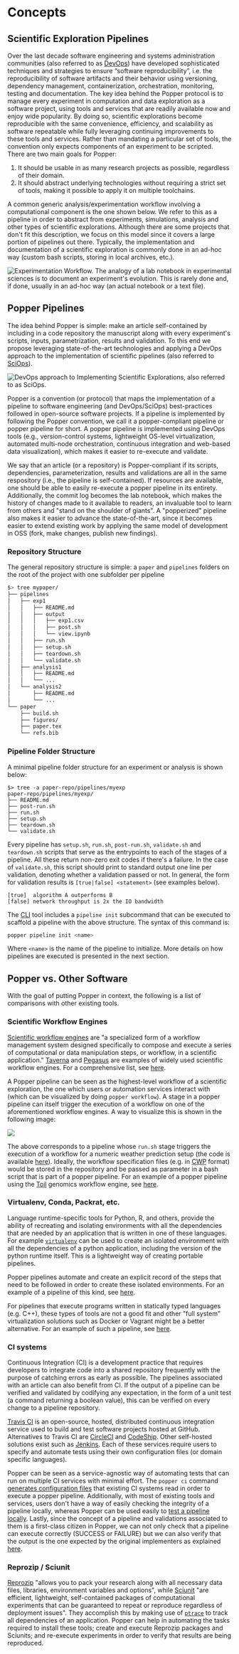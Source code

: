 # Concepts

## Scientific Exploration Pipelines

Over the last decade software engineering and systems administration 
communities (also referred to as 
[DevOps](https://en.wikipedia.org/wiki/DevOps)) have developed 
sophisticated techniques and strategies to ensure “software 
reproducibility”, i.e. the reproducibility of software artifacts and 
their behavior using versioning, dependency management, 
containerization, orchestration, monitoring, testing and 
documentation. The key idea behind the Popper protocol is to manage 
every experiment in computation and data exploration as a software 
project, using tools and services that are readily available now and 
enjoy wide popularity. By doing so, scientific explorations become 
reproducible with the same convenience, efficiency, and scalability as 
software repeatable while fully leveraging continuing improvements to 
these tools and services. Rather than mandating a particular set of 
tools, the convention only expects components of an experiment to be 
scripted. There are two main goals for Popper:

 1. It should be usable in as many research projects as possible, 
    regardless of their domain.
 2. It should abstract underlying technologies without requiring a 
    strict set of tools, making it possible to apply it on multiple 
    toolchains.

A common generic analysis/experimentation workflow involving a 
computational component is the one shown below. We refer to this as a 
pipeline in order to abstract from experiments, simulations, analysis 
and other types of scientific explorations. Although there are some 
projects that don't fit this description, we focus on this model since 
it covers a large portion of pipelines out there. Typically, the 
implementation and documentation of a scientific exploration is 
commonly done in an ad-hoc way (custom bash scripts, storing in local 
archives, etc.).

![Experimentation Workflow. The analogy of a lab notebook in 
experimental sciences is to document an experiment's evolution. This 
is rarely done and, if done, usually in an ad-hoc way (an actual 
notebook or a text file).](/figures/workflow.png)

## Popper Pipelines

The idea behind Popper is simple: make an article self-contained by 
including in a code repository the manuscript along with every 
experiment's scripts, inputs, parametrization, results and validation. 
To this end we propose leveraging state-of-the-art technologies and 
applying a DevOps approach to the implementation of scientific 
pipelines (also referred to 
[SciOps](https://en.wikipedia.org/wiki/DevOps#Scientific_DevOps_(SciOps))).

![DevOps approach to Implementing Scientific Explorations, also 
referred to as SciOps.](/figures/workflow_devops.png)

Popper is a convention (or protocol) that maps the implementation of a 
pipeline to software engineering (and DevOps/SciOps) best-practices 
followed in open-source software projects. If a pipeline is 
implemented by following the Popper convention, we call it a 
popper-compliant pipeline or popper pipeline for short. A popper 
pipeline is implemented using DevOps tools (e.g., version-control 
systems, lightweight OS-level virtualization, automated multi-node 
orchestration, continuous integration and web-based data 
visualization), which makes it easier to re-execute and validate.

We say that an article (or a repository) is Popper-compliant if its 
scripts, dependencies, parameterization, results and validations are 
all in the same respository (i.e., the pipeline is self-contained). If 
resources are available, one should be able to easily re-execute a 
popper pipeline in its entirety. Additionally, the commit log becomes 
the lab notebook, which makes the history of changes made to it 
available to readers, an invaluable tool to learn from others and 
"stand on the shoulder of giants". A "popperized" pipeline also makes 
it easier to advance the state-of-the-art, since it becomes easier to 
extend existing work by applying the same model of development in OSS 
(fork, make changes, publish new findings).

### Repository Structure

The general repository structure is simple: a `paper` and `pipelines` 
folders on the root of the project with one subfolder per pipeline

```bash
$> tree mypaper/
├── pipelines
│   ├── exp1
│   │   ├── README.md
│   │   ├── output
│   │   │   ├── exp1.csv
│   │   │   ├── post.sh
│   │   │   └── view.ipynb
│   │   ├── run.sh
│   │   ├── setup.sh
│   │   ├── teardown.sh
│   │   └── validate.sh
│   ├── analysis1
│   │   ├── README.md
│   │   └── ...
│   └── analysis2
│       ├── README.md
│       └── ...
└── paper
    ├── build.sh
    ├── figures/
    ├── paper.tex
    └── refs.bib
```

### Pipeline Folder Structure

A minimal pipeline folder structure for an experiment or analysis is 
shown below:

```{#lst:repo .bash caption="Basic structure of a Popper repository."}
$> tree -a paper-repo/pipelines/myexp
paper-repo/pipelines/myexp/
├── README.md
├── post-run.sh
├── run.sh
├── setup.sh
├── teardown.sh
└── validate.sh
```

Every pipeline has `setup.sh`, `run.sh`, `post-run.sh`, `validate.sh` 
and `teardown.sh` scripts that serve as the entrypoints to each of the 
stages of a pipeline. All these return non-zero exit codes if there's 
a failure. In the case of `validate.sh`, this script should print to 
standard output one line per validation, denoting whether a validation 
passed or not. In general, the form for validation results is 
`[true|false] <statement>` (see examples below).

```{#lst:validations .bash caption="Example output of validations."}
[true]  algorithm A outperforms B
[false] network throughput is 2x the IO bandwidth
```

The [CLI](https://github.com/systemslab/popper/popper) tool includes a 
`pipeline init` subcommand that can be executed to scaffold a pipeline 
with the above structure. The syntax of this command is:

```bash
popper pipeline init <name>
```

Where `<name>` is the name of the pipeline to initialize. More details 
on how pipelines are executed is presented in the next section.

## Popper vs. Other Software

With the goal of putting Popper in context, the following is a list of 
comparisons with other existing tools.

### Scientific Workflow Engines

[Scientific workflow 
engines](https://en.wikipedia.org/wiki/Scientific_workflow_system) are 
"a specialized form of a workflow management system designed 
specifically to compose and execute a series of computational or data 
manipulation steps, or workflow, in a scientific application." 
[Taverna](https://taverna.incubator.apache.org/) and
[Pegasus](https://pegasus.isi.edu/) are examples of widely used 
scientific workflow engines. For a comprehensive list, see 
[here](https://github.com/pditommaso/awesome-pipeline).

A Popper pipeline can be seen as the highest-level workflow of a 
scientific exploration, the one which users or automation services 
interact with (which can be visualized by doing `popper workflow`). A 
stage in a popper pipeline can itself trigger the execution of a 
workflow on one of the aforementioned workflow engines. A way to 
visualize this is shown in the following image:

![](/figures/popper_pipeline_vs_workflow_engine.png)

The above corresponds to a pipeline whose `run.sh` stage triggers the 
execution of a workflow for a numeric weather prediction setup (the 
code is available [here](https://github.com/popperized/nwp-popper)). 
Ideally, the workflow specification files (e.g. in 
[CWP](http://www.commonwl.org/) format) would be stored in the 
repository and be passed as parameter in a bash script that is part of 
a popper pipeline. For an example of a popper pipeline using the 
[Toil](https://github.com/BD2KGenomics/toil) genomics workflow engine, 
see [here](https://github.com/popperized/PopperCI_Toil).

### Virtualenv, Conda, Packrat, etc.

Language runtime-specific tools for Python, R, and others, provide the 
ability of recreating and isolating environments with all the 
dependencies that are needed by an application that is written in one 
of these languages. For example 
[`virtualenv`](https://virtualenv.pypa.io/) can be used to create an 
isolated environment with all the dependencies of a python 
application, including the version of the python runtime itself. This 
is a lightweight way of creating portable pipelines.

Popper pipelines automate and create an explicit record of the steps 
that need to be followed in order to create these isolated 
environments. For an example of a pipeline of this kind, see [here]().

For pipelines that execute programs written in statically typed 
languages (e.g. C++), these types of tools are not a good fit and 
other "full system" virtualization solutions such as Docker or Vagrant 
might be a better alternative. For an example of such a pipeline, see 
[here](https://github.com/popperized/nwp-popper).

### CI systems

Continuous Integration (CI) is a development practice that requires 
developers to integrate code into a shared repository frequently with 
the purpose of catching errors as early as possible. The pipelines 
associated with an article can also benefit from CI. If the output of 
a pipeline can be verified and validated by codifying any expectation, 
in the form of a unit test (a command returning a boolean value), this 
can be verified on every change to a pipeline repository.

[Travis CI](https://travis-ci.org/) is an open-source, hosted, 
distributed continuous integration service used to build and test 
software projects hosted at GitHub. Alternatives to Travis CI are 
[CircleCI](https://circleci.com) and [CodeShip](https://codeship.com). 
Other self-hosted solutions exist such as 
[Jenkins](http://jenkins-ci.org). Each of these services require users 
to specify and automate tests using their own configuration files (or 
domain specific languages).

Popper can be seen as a service-agnostic way of automating tests that 
can run on multiple CI services with minimal effort. The `popper ci` 
command [generates configuration 
files](examples.html#continuous-validation-ci-setup) that existing CI 
systems read in order to execute a popper pipeline. Additionally, with 
most of existing tools and services, users don't have a way of easily 
checking the integrity of a pipeline locally, whereas Popper can be 
used easily to [test a pipeline 
locally](cli_features.html#testing-locally). Lastly, since the concept 
of a pipeline and validations associated to them is a first-class 
citizen in Popper, we can not only check that a pipeline can execute 
correctly (SUCCESS or FAILURE) but we can also verify that the output 
is the one expected by the original implementers as explained 
[here](cli_features.html#continously-validating-a-pipeline).

### Reprozip / Sciunit

[Reprozip](https://www.reprozip.org/) "allows you to pack your 
research along with all necessary data files, libraries, environment 
variables and options", while [Sciunit](https://sciunit.run) "are efficient, 
lightweight, self-contained packages of computational experiments that 
can be guaranteed to repeat or reproduce regardless of deployment 
issues". They accomplish this by making use of 
[`ptrace`](https://en.wikipedia.org/wiki/Ptrace) to track all 
dependencies of an application. Popper can help in automating the tasks 
required to install these tools; create and execute 
Reprozip packages and Sciunits; and re-execute experiments in order 
to verify that results are being reproduced.

